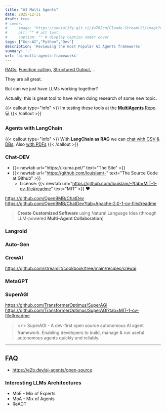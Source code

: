 ```yaml
---
title: "AI Multi Agents"
date: 2025-12-31
draft: true
# cover:
#     image: "https://socialify.git.ci/jw782cn/Claude-Streamlit/image?description=1&font=Inter&language=1&name=1&stargazers=1&theme=Auto"
#     alt: "" # alt text
#     caption: "" # display caption under cover
tags: ["Gen-AI","Python","Dev"]
description: 'Reviewing the most Popular AI Agents frameworks'
summary: '.'
url: 'ai-multi-agents-frameworks'
---
```



[RAGs](https://jalcocert.github.io/JAlcocerT/how-to-use-rags-with-python/), [Function calling](https://jalcocert.github.io/JAlcocerT/how-to-use-openai-function-calling/), [Structured Output](https://jalcocert.github.io/JAlcocerT/how-to-use-structured-outputs-LLM/),...

They are all great.

But can we just have LLMs working together? 

Actually, this is great tool to have when doing research of some new topic.

{{< callout type="info" >}}
Im testing these tools at the [**MultiAgents** Repo](https://github.com/JAlcocerT/multiagents) 💻 
{{< /callout >}}


### Agents with LangChain

{{< callout type="info" >}}
With **LangChain as RAG** we can [chat with CSV & DBs](https://jalcocert.github.io/JAlcocerT/how-to-chat-with-your-data/). Also [with PDFs](https://jalcocert.github.io/JAlcocerT/how-to-chat-with-pdfs/)
{{< /callout >}}

### Chat-DEV

* {{< newtab url="https://.kuma.pet/" text="The   Site" >}}
* {{< newtab url="https://github.com/louislam/-" text="The   Source Code at Github" >}}
    * License: {{< newtab url="https://github.com/louislam/-?tab=MIT-1-ov-file#readme" text="MIT" >}} ❤️


https://github.com/OpenBMB/ChatDev
https://github.com/OpenBMB/ChatDev?tab=Apache-2.0-1-ov-file#readme

>  **Create Customized Software** using Natural Language Idea (through LLM-powered **Multi-Agent Collaboration**) 

### Langroid

### Auto-Gen

### CrewAI

https://github.com/streamlit/cookbook/tree/main/recipes/crewai

### MetaGPT
 
###  SuperAGI

https://github.com/TransformerOptimus/SuperAGI
https://github.com/TransformerOptimus/SuperAGI?tab=MIT-1-ov-file#readme

>  <⚡️> SuperAGI - A dev-first open source autonomous AI agent framework. Enabling developers to build, manage & run useful autonomous agents quickly and reliably. 


---

## FAQ

* https://e2b.dev/ai-agents/open-source


### Interesting LLMs Architectures

* MoE - Mix of Experts
* MoA - Mix of Agents
* ReACT